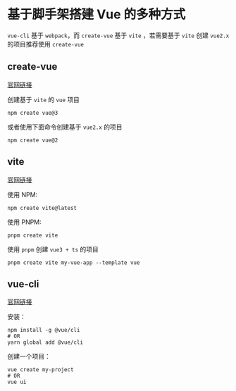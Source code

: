 # 基于脚手架搭建 Vue 的多种方式

`vue-cli` 基于 `webpack`，而 `create-vue` 基于 `vite` ，若需要基于 `vite` 创建 `vue2.x` 的项目推荐使用 `create-vue`

## create-vue

[官网链接](https://github.com/vuejs/create-vue)

创建基于 `vite` 的 `vue` 项目

```
npm create vue@3
```

或者使用下面命令创建基于 `vue2.x` 的项目


```
npm create vue@2
```

## vite

[官网链接](https://cn.vitejs.dev/guide/)

使用 NPM:

```
npm create vite@latest
```

使用 PNPM:

```
pnpm create vite
```

使用 `pnpm` 创建 `vue3 + ts` 的项目


```
pnpm create vite my-vue-app --template vue
```

## vue-cli

[官网链接](https://cli.vuejs.org/zh/)

安装：


```
npm install -g @vue/cli
# OR
yarn global add @vue/cli
```


创建一个项目：


```
vue create my-project
# OR
vue ui
```
